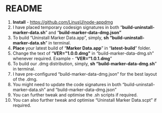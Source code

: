 # README

1. **Install** - https://github.com/LinusU/node-appdmg
2. I have placed temporary codesign signatures in both “**build-uninstall-marker-data.sh**” and “**build-marker-data-dmg.json”**
3. To build “Uninstall Marker Data.app”, simply, **sh “build-uninstall-marker-data.sh**” in terminal.
4. **Place** your latest build of “**Marker Data.app**” in “**latest-build**” folder.
5. Change the text of “**VER="1.0.0.dmg"** in “build-marker-data-dmg.sh” whenever required. Example - “**VER=“1.0.1.dmg**”
6. To build our .dmg distribution, simply, **sh “build-marker-data-dmg.sh**” in terminal.
7. I have pre-configured “build-marker-data-dmg.json” for the best layout of the .dmg.
8. You might need to update the code signatures in both “build-uninstall-marker-data.sh” and “build-marker-data-dmg.json”
9. You can further tweak and optimise the .sh scripts if required.
10. You can also further tweak and optimise “Uninstall Marker Data.scpt” if required.